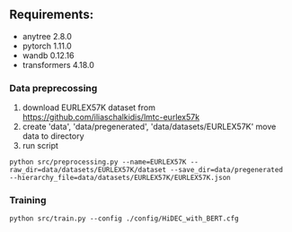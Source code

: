 ## Requirements:

* anytree 2.8.0
* pytorch 1.11.0
* wandb 0.12.16
* transformers 4.18.0

### Data preprecossing

1. download EURLEX57K dataset from https://github.com/iliaschalkidis/lmtc-eurlex57k
2. create 'data', 'data/pregenerated', 'data/datasets/EURLEX57K' move data to directory
2. run script 

```
python src/preprocessing.py --name=EURLEX57K --raw_dir=data/datasets/EURLEX57K/dataset --save_dir=data/pregenerated  --hierarchy_file=data/datasets/EURLEX57K/EURLEX57K.json
```

### Training
```
python src/train.py --config ./config/HiDEC_with_BERT.cfg
```

